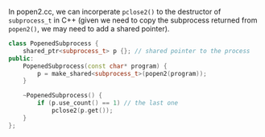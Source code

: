 In popen2.cc, we can incorperate `pclose2()` to the destructor of
`subprocess_t` in C++ (given we need to copy the subprocess returned
from `popen2()`, we may need to add a shared pointer).

```cpp
class PopenedSubprocess {
    shared_ptr<subprocess_t> p {}; // shared pointer to the process
public:
    PopenedSubprocess(const char* program) {
        p = make_shared<subprocess_t>(popen2(program));
    }

    ~PopenedSubprocess() {
        if (p.use_count() == 1) // the last one
            pclose2(p.get());
    }
};
```
